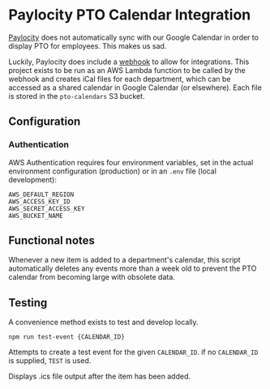 # Paylocity PTO Calendar Integration

[Paylocity](https://www.paylocity.com/) does not automatically sync with our Google Calendar in order to display PTO for employees. This makes us sad.

Luckily, Paylocity does include a [webhook](https://paylocity.egain.cloud/system/templates/selfservice/pctycss/help/customer/locale/en-US/portal/308600000001020/content-version/PCTY-62328/PCTY-767054/Time-Off-Approval-Webhooks) to allow for integrations. This project exists to be run as an AWS Lambda function to be called by the webhook and creates iCal files for each department, which can be accessed as a shared calendar in Google Calendar (or elsewhere). Each file is stored in the `pto-calendars` S3 bucket.
## Configuration

### Authentication
AWS Authentication requires four environment variables, set in the actual environment configuration (production) or in an `.env` file (local development):

```
AWS_DEFAULT_REGION
AWS_ACCESS_KEY_ID
AWS_SECRET_ACCESS_KEY
AWS_BUCKET_NAME
```

## Functional notes
Whenever a new item is added to a department's calendar, this script automatically deletes any events more than a week old to prevent the PTO calendar from becoming large with obsolete data. 

## Testing
A convenience method exists to test and develop locally.

```
npm run test-event {CALENDAR_ID}
```

Attempts to create a test event for the given `CALENDAR_ID`. if no `CALENDAR_ID` is supplied, `TEST` is used.

Displays .ics file output after the item has been added.